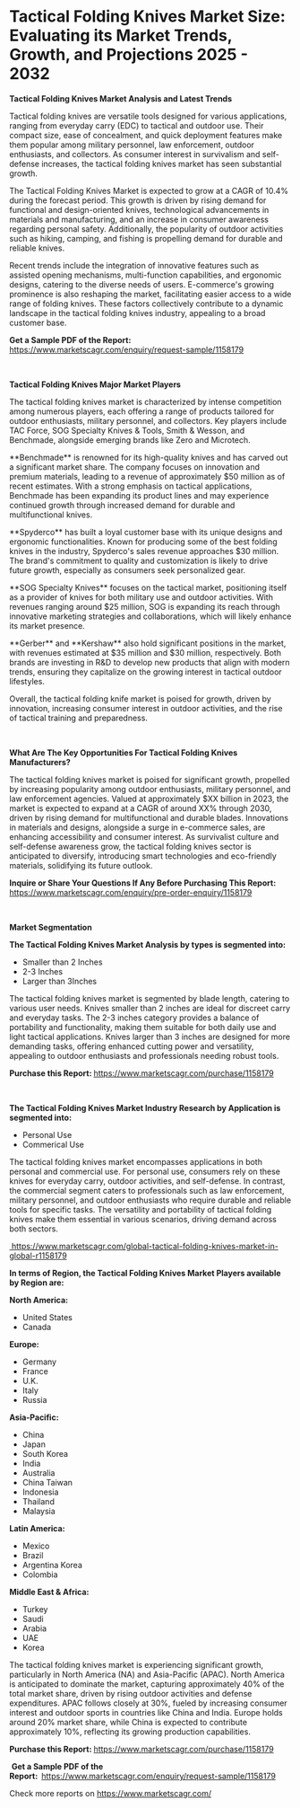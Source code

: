 <p><h1>Tactical Folding Knives Market Size: Evaluating its Market Trends, Growth, and Projections 2025 - 2032</h1></p><p><strong>Tactical Folding Knives Market Analysis and Latest Trends</strong></p>
<p><p>Tactical folding knives are versatile tools designed for various applications, ranging from everyday carry (EDC) to tactical and outdoor use. Their compact size, ease of concealment, and quick deployment features make them popular among military personnel, law enforcement, outdoor enthusiasts, and collectors. As consumer interest in survivalism and self-defense increases, the tactical folding knives market has seen substantial growth.</p><p>The Tactical Folding Knives Market is expected to grow at a CAGR of 10.4% during the forecast period. This growth is driven by rising demand for functional and design-oriented knives, technological advancements in materials and manufacturing, and an increase in consumer awareness regarding personal safety. Additionally, the popularity of outdoor activities such as hiking, camping, and fishing is propelling demand for durable and reliable knives.</p><p>Recent trends include the integration of innovative features such as assisted opening mechanisms, multi-function capabilities, and ergonomic designs, catering to the diverse needs of users. E-commerce's growing prominence is also reshaping the market, facilitating easier access to a wide range of folding knives. These factors collectively contribute to a dynamic landscape in the tactical folding knives industry, appealing to a broad customer base.</p></p>
<p><strong>Get a Sample PDF of the Report:&nbsp;</strong> <a href="https://www.marketscagr.com/enquiry/request-sample/1158179?utm_campaign=2265&utm_medium=2&utm_source=Github&utm_content=ia&utm_term=09022025&utm_id=tactical-folding-knives">https://www.marketscagr.com/enquiry/request-sample/1158179</a></p>
<p>&nbsp;</p>
<p><strong>Tactical Folding Knives Major Market Players</strong></p>
<p><p>The tactical folding knives market is characterized by intense competition among numerous players, each offering a range of products tailored for outdoor enthusiasts, military personnel, and collectors. Key players include TAC Force, SOG Specialty Knives & Tools, Smith & Wesson, and Benchmade, alongside emerging brands like Zero and Microtech.</p><p>**Benchmade** is renowned for its high-quality knives and has carved out a significant market share. The company focuses on innovation and premium materials, leading to a revenue of approximately $50 million as of recent estimates. With a strong emphasis on tactical applications, Benchmade has been expanding its product lines and may experience continued growth through increased demand for durable and multifunctional knives.</p><p>**Spyderco** has built a loyal customer base with its unique designs and ergonomic functionalities. Known for producing some of the best folding knives in the industry, Spyderco's sales revenue approaches $30 million. The brand's commitment to quality and customization is likely to drive future growth, especially as consumers seek personalized gear.</p><p>**SOG Specialty Knives** focuses on the tactical market, positioning itself as a provider of knives for both military use and outdoor activities. With revenues ranging around $25 million, SOG is expanding its reach through innovative marketing strategies and collaborations, which will likely enhance its market presence.</p><p>**Gerber** and **Kershaw** also hold significant positions in the market, with revenues estimated at $35 million and $30 million, respectively. Both brands are investing in R&D to develop new products that align with modern trends, ensuring they capitalize on the growing interest in tactical outdoor lifestyles.</p><p>Overall, the tactical folding knife market is poised for growth, driven by innovation, increasing consumer interest in outdoor activities, and the rise of tactical training and preparedness.</p></p>
<p>&nbsp;</p>
<p><strong>What Are The Key Opportunities For Tactical Folding Knives Manufacturers?</strong></p>
<p><p>The tactical folding knives market is poised for significant growth, propelled by increasing popularity among outdoor enthusiasts, military personnel, and law enforcement agencies. Valued at approximately $XX billion in 2023, the market is expected to expand at a CAGR of around XX% through 2030, driven by rising demand for multifunctional and durable blades. Innovations in materials and designs, alongside a surge in e-commerce sales, are enhancing accessibility and consumer interest. As survivalist culture and self-defense awareness grow, the tactical folding knives sector is anticipated to diversify, introducing smart technologies and eco-friendly materials, solidifying its future outlook.</p></p>
<p><strong>Inquire or Share Your Questions If Any Before Purchasing This Report:</strong> <a href="https://www.marketscagr.com/enquiry/pre-order-enquiry/1158179?utm_campaign=2265&utm_medium=2&utm_source=Github&utm_content=ia&utm_term=09022025&utm_id=tactical-folding-knives">https://www.marketscagr.com/enquiry/pre-order-enquiry/1158179</a></p>
<p>&nbsp;</p>
<p><strong>Market Segmentation</strong></p>
<p><strong>The Tactical Folding Knives Market Analysis by types is segmented into:</strong></p>
<p><ul><li>Smaller than 2 Inches</li><li>2-3 Inches</li><li>Larger than 3Inches</li></ul></p>
<p><p>The tactical folding knives market is segmented by blade length, catering to various user needs. Knives smaller than 2 inches are ideal for discreet carry and everyday tasks. The 2-3 inches category provides a balance of portability and functionality, making them suitable for both daily use and light tactical applications. Knives larger than 3 inches are designed for more demanding tasks, offering enhanced cutting power and versatility, appealing to outdoor enthusiasts and professionals needing robust tools.</p></p>
<p><strong>Purchase this Report:&nbsp;</strong><a href="https://www.marketscagr.com/purchase/1158179?utm_campaign=2265&utm_medium=2&utm_source=Github&utm_content=ia&utm_term=09022025&utm_id=tactical-folding-knives">https://www.marketscagr.com/purchase/1158179</a></p>
<p>&nbsp;</p>
<p><strong>The Tactical Folding Knives Market Industry Research by Application is segmented into:</strong></p>
<p><ul><li>Personal Use</li><li>Commerical Use</li></ul></p>
<p><p>The tactical folding knives market encompasses applications in both personal and commercial use. For personal use, consumers rely on these knives for everyday carry, outdoor activities, and self-defense. In contrast, the commercial segment caters to professionals such as law enforcement, military personnel, and outdoor enthusiasts who require durable and reliable tools for specific tasks. The versatility and portability of tactical folding knives make them essential in various scenarios, driving demand across both sectors.</p></p>
<p><a href="https://www.marketscagr.com/global-tactical-folding-knives-market-in-global-r1158179?utm_campaign=2265&utm_medium=2&utm_source=Github&utm_content=ia&utm_term=09022025&utm_id=tactical-folding-knives">&nbsp;https://www.marketscagr.com/global-tactical-folding-knives-market-in-global-r1158179</a></p>
<p><strong>In terms of Region, the Tactical Folding Knives Market Players available by Region are:</strong></p>
<p>
    <p> <strong> North America: </strong>
        <ul>
            <li>United States</li>
            <li>Canada</li>
        </ul>
        </p> 
    <p> <strong> Europe: </strong>
        <ul>
            <li>Germany</li>
            <li>France</li>
            <li>U.K.</li>
            <li>Italy</li>
            <li>Russia</li>
        </ul>
        </p> 
    <p> <strong> Asia-Pacific: </strong>
        <ul>
            <li>China</li>
            <li>Japan</li>
            <li>South Korea</li>
            <li>India</li>
            <li>Australia</li>
            <li>China Taiwan</li>
            <li>Indonesia</li>
            <li>Thailand</li>
            <li>Malaysia</li>
        </ul>
        </p> 
    <p> <strong> Latin America: </strong>
        <ul>
            <li>Mexico</li>
            <li>Brazil</li>
            <li>Argentina Korea</li>
            <li>Colombia</li>
        </ul>
        </p> 
    <p> <strong> Middle East & Africa: </strong>
        <ul>
            <li>Turkey</li>
            <li>Saudi</li>
            <li>Arabia</li>
            <li>UAE</li>
            <li>Korea</li>
        </ul>
    </p>
    </p>
<p><p>The tactical folding knives market is experiencing significant growth, particularly in North America (NA) and Asia-Pacific (APAC). North America is anticipated to dominate the market, capturing approximately 40% of the total market share, driven by rising outdoor activities and defense expenditures. APAC follows closely at 30%, fueled by increasing consumer interest and outdoor sports in countries like China and India. Europe holds around 20% market share, while China is expected to contribute approximately 10%, reflecting its growing production capabilities.</p></p>
<p><strong>Purchase this Report: </strong><a href="https://www.marketscagr.com/purchase/1158179?utm_campaign=2265&utm_medium=2&utm_source=Github&utm_content=ia&utm_term=09022025&utm_id=tactical-folding-knives">https://www.marketscagr.com/purchase/1158179</a></p>
<p>&nbsp;<strong>Get a Sample PDF of the Report:&nbsp;&nbsp;</strong><a href="https://www.marketscagr.com/enquiry/request-sample/1158179?utm_campaign=2265&utm_medium=2&utm_source=Github&utm_content=ia&utm_term=09022025&utm_id=tactical-folding-knives">https://www.marketscagr.com/enquiry/request-sample/1158179</a></p>
<p><strong></strong></p>
<p>Check more reports on <a href="https://www.marketscagr.com/?utm_campaign=2265&utm_medium=2&utm_source=Github&utm_content=ia&utm_term=09022025&utm_id=tactical-folding-knives">https://www.marketscagr.com/</a></p>